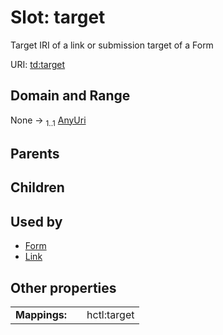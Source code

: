 
# Slot: target

Target IRI of a link or submission target of a Form

URI: [td:target](https://www.w3.org/2019/wot/td#target)


## Domain and Range

None &#8594;  <sub>1..1</sub> [AnyUri](types/AnyUri.md)

## Parents


## Children


## Used by

 * [Form](Form.md)
 * [Link](Link.md)

## Other properties

|  |  |  |
| --- | --- | --- |
| **Mappings:** | | hctl:target |